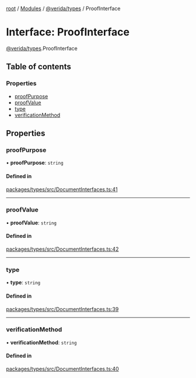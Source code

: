 [root](../README.md) / [Modules](../modules.md) / [@verida/types](../modules/verida_types.md) / ProofInterface

# Interface: ProofInterface

[@verida/types](../modules/verida_types.md).ProofInterface

## Table of contents

### Properties

- [proofPurpose](verida_types.ProofInterface.md#proofpurpose)
- [proofValue](verida_types.ProofInterface.md#proofvalue)
- [type](verida_types.ProofInterface.md#type)
- [verificationMethod](verida_types.ProofInterface.md#verificationmethod)

## Properties

### proofPurpose

• **proofPurpose**: `string`

#### Defined in

[packages/types/src/DocumentInterfaces.ts:41](https://github.com/verida/verida-js/blob/032961c/packages/types/src/DocumentInterfaces.ts#L41)

___

### proofValue

• **proofValue**: `string`

#### Defined in

[packages/types/src/DocumentInterfaces.ts:42](https://github.com/verida/verida-js/blob/032961c/packages/types/src/DocumentInterfaces.ts#L42)

___

### type

• **type**: `string`

#### Defined in

[packages/types/src/DocumentInterfaces.ts:39](https://github.com/verida/verida-js/blob/032961c/packages/types/src/DocumentInterfaces.ts#L39)

___

### verificationMethod

• **verificationMethod**: `string`

#### Defined in

[packages/types/src/DocumentInterfaces.ts:40](https://github.com/verida/verida-js/blob/032961c/packages/types/src/DocumentInterfaces.ts#L40)
